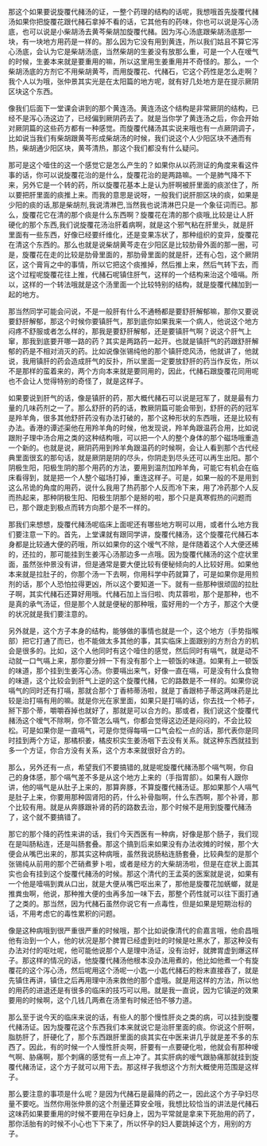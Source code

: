 那这个如果要说旋覆代赭汤的证，一整个药理的结构的话呢，我想哦首先旋覆代赭汤如果你把旋覆花跟代赭石拿掉不看的话，它其他有的药味，你也可以说是泻心汤底，也可以说是小柴胡汤去黄芩柴胡加旋覆代赭。因为泻心汤底跟柴胡汤底那一块，有一块地方用药是一样的。那么因为它没有用到黄连，所以我们姑且不算它泻心汤底，会认为它是柴胡汤底，当然柴胡的生姜没有放那么重，可是一个人在嗳气的时候，生姜本来就是要重用的嘛，所以这里用生姜重用并不奇怪的。那么，一个柴胡汤底的方剂它不用柴胡黄芩，而用旋覆花、代赭石，它这个药性是怎么走啊？我个人以为哦，张仲景其实光是在太阳篇的地方呢，就有好几处地方是在提示厥阴区块这个东西。

像我们后面下一堂课会讲到的那个黄连汤。黄连汤这个结构是非常厥阴的结构，已经不是泻心汤这边了，已经偏到厥阴药去了。就是当你学了黄连汤之后，你会开始对厥阴篇的这些药方都有一种感觉。而旋覆代赭汤其实说来哦也有一点厥阴调子，比如说当我们有柴胡跟黄芩形成柴胡汤的时候，我们说这个人少阳区块不通而有热，柴胡通少阳区块，黄芩清热，那这个我们都没有什么疑问。

那可是这个噎住的这一个感觉它是怎么产生的？如果你从以药测证的角度来看这件事的话，你可以说旋覆花治的是什么，旋覆花治的是两路嘛。一个是肺气降不下来，另外它是一个转的药，所以旋覆花基本上是认为肝啊被肝里面的痰淤住了，所以要把肝里面的痰推上来。而我的意思是说呀，一般我们说肝胆区块的痰，如果是少阳的痰的话,那是柴胡剂,我说清淋巴,当然我也说清淋巴只是一个象征词而已。那么，旋覆花它在清的那个痰是什么东西啊？旋覆花在清的那个痰哦,比较是让人肝硬化的那个东西,我们说旋覆花汤治肝着病啊，就是这个邪气粘在肝里头，就是肝里面有一些东西，好像已经要纤维化，还是变果冻状了，那种组织的变异，旋覆花在清这个东西的。那么也就是说柴胡黄芩走在少阳区是比较肋骨外面的那一圈，可是，旋覆花在走的比较是肋骨里面的，那肋骨里面的就是肝，还有心包，这个厥阴区，这个膏肓之中的事情，所以它把这个痰推掉，然后推上来，然后气转下去，而这个过程呢旋覆花往上推，代赭石呢镇住肝气，这样的一个结构来治这个噎嗝。所以，这样的一个转法哦就是这个汤里面一个比较特别的结构，就是旋覆代赭加到一起的地方。

那当然同学可能会问说，不是一般肝有什么不通畅都是要舒肝解郁嘛，那你又要说要舒肝解郁，那这个时候你要镇肝气，那到底你如果我来一个病人，他说这个地方闷疼不舒服或者怎么样的，那我是要舒肝解郁，还是要镇肝气啊？说这个肝气上窜，那我到底要开哪一路的药？其实是两路药一起开。也就是镇肝气的药跟舒肝解郁的药是不相对消灭的药。比如说像张锡纯他的那个镇肝熄风汤，他就讲了，他就说，我用镇肝的药会造成肝气的反扑，所以里面一定要放舒肝的药当作反佐，所以不是那样的蛮着来的，两个方向本来就是要同用的，因此，代赭石跟旋覆花同用呢也不会让人觉得特别的奇怪了，就是这样子。

如果要说到肝气的话，像是镇肝的药，那大概代赭石可以说是冠军了，就是最有力量的几味药剂之一了。那么舒肝的药的话，教厥阴篇可能会带到，舒肝的药的冠军是羚羊角，很多其他舒肝药没有办法打破的，那个这种形状的东西哦，还是比较有办法。香港的谭述渠他在用羚羊角的时候，他发现说，羚羊角跟温药合用，比如说跟附子理中汤合用之类的这种结构哦，可以把一个人的整个身体的那个磁场哦重造一个新的。也就是说，厥阴药用到羚羊角跟温药的时候啊，会让人看到那个古代经典里面很玄的那句话，就是厥阴是阴的尽头，你阴走到尽头还可以再生出阳。那个阴极生阳，阳极生阴的那个用药的方法，要用到温剂加羚羊角，可能它有机会在临床看得到，就是把一个人整个磁场打掉，重连这样子。可是，如果一般的不是用到这么吊诡的角度的用药，说什么我用了热药那个人反而冷下来，用了冷药那个人反而热起来，那种阴极生阳、阳极生阴那个是掰的啦，那个只是真寒假热的问题而已，那个跟走到极点而转方向那个是不一样的。

那我们来想想，旋覆代赭汤呢临床上面呢还有哪些地方啊可以用，或者什么地方我们要注意一下的。首先，上堂课就有跟同学讲，旋覆代赭汤，这个旋覆花代赭石本身都是比较通大便的药哦，所以如果你的这个嗳气不除，是伴随着这个人大便还稀的，还拉的，那可能挂到生姜泻心汤那边多一点哦。因为旋覆代赭汤的这个症状里面，虽然张仲景没有讲，但是通常是要大便比较有便秘倾向的人比较好用。如果他本来就是拉肚子的，你那个汤一下去啊，你用科学中药就算了，可是如果你是用煎剂的话，那个人恐怕拉得更凶，所以这个要知道一下。就有一些那种很顽固的拉肚子啊，其实代赭石还算好用哦。代赭石加上当归啦、肉苁蓉啦，那个是那种，也不是真的承气汤证，但是那个人就是便秘的那种哦，蛮好用的一个方子，那这个大便的状况就是我们要注意的。

另外就是，这个方子本身的结构，能够做的事情也就是一个，这个地方（手势指喉部）把它打通了而已，也不能做太多其他的事，其实临床上面跟别的方剂合方的机会是很多的。比如，这个人他同时有这个噎住的感觉，然后同时有嗝气，就是动不动就一口气嗝上来，那你要分辨一下有没有那个上一顿饭的味道。如果有上一顿饭的味道，那个挂到生姜泻心汤。你要嗝出来气，好像一直在嗝，可是没有什么食物的味道，这个比较会到肝气上逆的这个旋覆代赭，它的路数是不一样的。如果你说嗝气的同时还有打嗝，那就合那个丁香柿蒂汤啦，就是丁香跟柿子蒂这两味药是比较是治打嗝有用的嘛。就是你光在家里面，如果只是打嗝的话，你去找一个柿子，掰下那个蒂，嚼嚼吞掉也就好了，那就是可以合方的。那或者，我们说这个旋覆代赭汤这个嗳气不除啊，你不管怎么嗝气，你都会觉得这边还是闷闷的，不会比较松。可是如果你是一直嗝气，可是你觉得每嗝一口气会松一点的话，那代表你是同时挂到两个方证，那橘枳姜，橘皮枳实生姜汤咽下去没有关系。就这种东西就挂到多一个方证，你合方没有关系，这个方本来就很好合方的。

那么，另外还有一点，希望我们不要搞错的,就是呢旋覆代赭汤那个嗝气啊，你自己的身体感，那个嗝气差不多是从这个地方上来的（手指胃部）。如果有人跟你讲，他的嗝气是从肚子上来的，那算奔豚，不算旋覆代赭汤证。那如果那个人嗝气是肚子上来，你要用那种固肾阳的药，什么补骨脂啊，什么东西啊，那个补肾，那个比较有用。就是从奔豚跟补肾的药的路数去治，那个时候不是用到旋覆代赭汤了，这个就不要搞错了。

那它的那个降的药性来讲的话，我们今天西医有一种病，好像是那个肠子，我们现在是叫肠粘连，还是叫肠套叠。那这个搞到后来如果没有办法收摊的时候，那个大便会从嘴巴出来的，那其实这种病哦，虽然我说肠粘连肠套叠，比较典型的是那个张锡纯从前用的那个芒硝煮萝卜啦，或者是经方的大柴胡汤啦，但是在症状上面其实也会有挂到这个旋覆代赭汤的时候。那这个清代的王孟英的医案就是说，如果有一个他是噎嗝到粪从口出，就是大便从嘴巴呕出来了，那他是旋覆花加蜣螂，就是推粪虫啊，他说，那种推大便的虫再多加一味下去，那整个药性就可以往下面打通了之类的。那当然，因为代赭石虽然你说它有一点毒性，但是如果是短期治标的话，不用考虑它的毒性累积的问题。

像是这种病哦到很严重很严重的时候哦，那个比如说像清代的俞嘉言哦，他俞昌哦他有治到一个人，他的状况是那个脾胃已经虚到吐的时候是吐黑水了，那这种没有办法对付的呕吐呢，他可能他说那个人是理中汤证，没有治好，就脾胃虚到爆这样子。那这样的情况的话，他旋覆代赭汤他根本没办法用煮的，他比如他煮一个有旋覆花的这个泻心汤，然后呢用这个汤呢一小匙一小匙代赭石的粉末直接吞了，就是先镇住再讲，镇住之后再用理中汤来救他的那个虚哦。就是用这样的方法，所以他的用药的进退还是有很多的临床的技巧可以用。就是我一直说，因为它镇逆的效果要用的时候啊，这个几钱几两煮在汤里有时候还怕不够力道。

那么至于说今天的临床来说的话，有些人的那个慢性肝炎之类的病，可以挂到旋覆代赭汤证。因为旋覆花这个东西我们本来就说它是治肝里面的痰。你说这个肝啊，脂肪肝了，肝硬化了，那个东西跟肝里面的痰其实在中医来讲几乎就是差不多的东西了。因此，有的时候一个人慢性肝炎啊，肝要有一点要硬化啦，他就会有那种嗳气啊、胁痛啊，那个刺痛的感觉有一点上冲了。其实肝病的嗳气跟胁痛那就挂到旋覆代赭汤证，这个方子就可以用下去。那这样子我想这个方剂大概使用范围是这样子。

那么要注意的事项是什么呢？是因为代赭石是最降的药之一，因此这个方子孕妇尽量不要吃。当然你用张仲景的这个剂量还算安全哦，我想比较恰当的讲法是代赭石这味药如果要重用的时候不要用在孕妇身上，因为平常就是拿来下死胎用的药了，那你活胎有的时候不小心也下下来了，所以怀孕的妇人要跳掉这个方，用别的方子。
